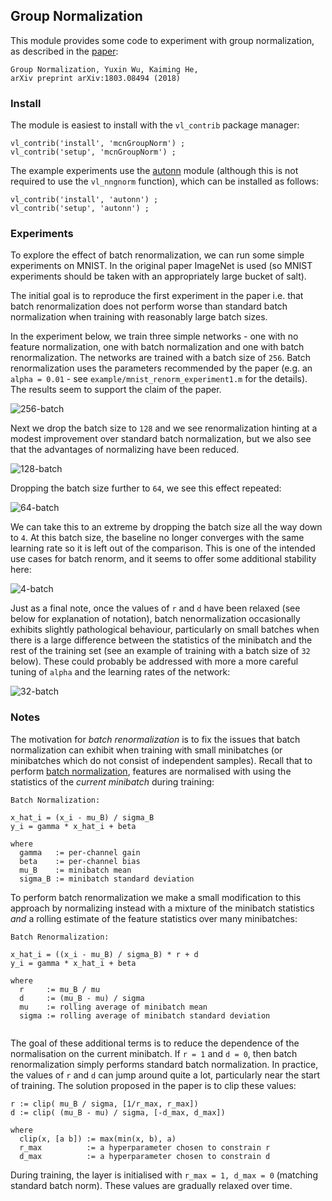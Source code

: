 ## Group Normalization

This module provides some code to experiment with group normalization, 
as described in the [paper](https://arxiv.org/abs/1803.08494):

```
Group Normalization, Yuxin Wu, Kaiming He,
arXiv preprint arXiv:1803.08494 (2018)
```

### Install

The module is easiest to install with the `vl_contrib` package manager:

```
vl_contrib('install', 'mcnGroupNorm') ;
vl_contrib('setup', 'mcnGroupNorm') ;
```

The example experiments use the [autonn](https://github.com/vlfeat/autonn) 
module (although this is not required to use the `vl_nngnorm` function), 
which can be installed as follows:

```
vl_contrib('install', 'autonn') ;
vl_contrib('setup', 'autonn') ;
```

### Experiments

To explore the effect of batch renormalization, we can run some simple experiments on MNIST. In the original paper ImageNet is used (so MNIST experiments should be taken with an appropriately large bucket of salt).

The initial goal is to reproduce the first experiment in the paper i.e. that batch renormalization does not perform worse than standard batch normalization when training with reasonably large batch sizes.

In the experiment below, we train three simple networks - one with no feature normalization, one with batch normalization and one with batch renormalization.
The networks are trained with a batch size of `256`. Batch renormalization uses the parameters recommended by the paper (e.g. an `alpha = 0.01` - see `example/mnist_renorm_experiment1.m` for the details). The results seem to support the claim of the paper.

![256-batch](fig/exp1-bs-256.jpg)

Next we drop the batch size to `128` and we see renormalization hinting at a 
modest improvement over standard batch normalization, but we also see that the
advantages of normalizing have been reduced.

![128-batch](fig/exp1-bs-128.jpg)

Dropping the batch size further to `64`, we see this effect repeated:

![64-batch](fig/exp1-bs-064.jpg)

We can take this to an extreme by dropping the batch size all the way down 
to `4`.  At this batch size, the baseline no longer converges with the same 
learning rate so it is left out of the comparison. This is one of the intended 
use cases for batch renorm, and it seems to offer some additional stability 
here:

![4-batch](fig/exp1-bs-004.jpg)

Just as a final note, once the values of `r` and `d` have been relaxed (see 
below for explanation of notation), batch nenormalization occasionally 
exhibits slightly pathological behaviour, particularly on small batches when 
there is a large difference between the statistics of the minibatch and the 
rest of the training set (see an example of training with a batch size of `32` 
below).  These could probably be addressed with more a more careful tuning of 
`alpha` and the learning rates of the network:

![32-batch](fig/exp1-bs-032.jpg)

### Notes

The motivation for *batch renormalization* is to fix the issues that batch 
normalization can exhibit when training with small minibatches (or 
minibatches which do not consist of independent samples). Recall that to perform 
[batch normalization](https://arxiv.org/abs/1502.03167), features are normalised 
with using the statistics of the *current minibatch* during training:

```
Batch Normalization:

x_hat_i = (x_i - mu_B) / sigma_B
y_i = gamma * x_hat_i + beta

where
  gamma   := per-channel gain
  beta    := per-channel bias
  mu_B    := minibatch mean
  sigma_B := minibatch standard deviation
```

To perform batch renormalization we make a small modification to this approach 
by normalizing instead with a mixture of the minibatch statistics *and* a 
rolling estimate of the feature statistics over many minibatches:


```
Batch Renormalization:

x_hat_i = ((x_i - mu_B) / sigma_B) * r + d
y_i = gamma * x_hat_i + beta

where 
  r     := mu_B / mu
  d     := (mu_B - mu) / sigma
  mu    := rolling average of minibatch mean
  sigma := rolling average of minibatch standard deviation 
  
```

The goal of these additional terms is to reduce the dependence of the 
normalisation on the current minibatch. If `r = 1` and `d = 0`, then batch 
renormalization simply performs standard batch normalization. In practice, 
the values of `r` and `d` can jump around quite a lot, particularly near the 
start of training.  The solution proposed in the paper is to clip these values:

```
r := clip( mu_B / sigma, [1/r_max, r_max])
d := clip( (mu_B - mu) / sigma, [-d_max, d_max])

where
  clip(x, [a b]) := max(min(x, b), a)
  r_max          := a hyperparameter chosen to constrain r
  d_max          := a hyperparameter chosen to constrain d
```

During training, the layer is initialised with `r_max = 1, d_max = 0` 
(matching standard batch norm). These values are gradually relaxed over time.
